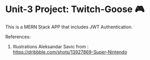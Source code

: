 # Unit-3 Project: Twitch-Goose 🎮

This is a MERN Stack APP that includes JWT Authentication.

References:
1. Illustrations Aleksandar Savic from : https://dribbble.com/shots/13927869-Super-Nintendo